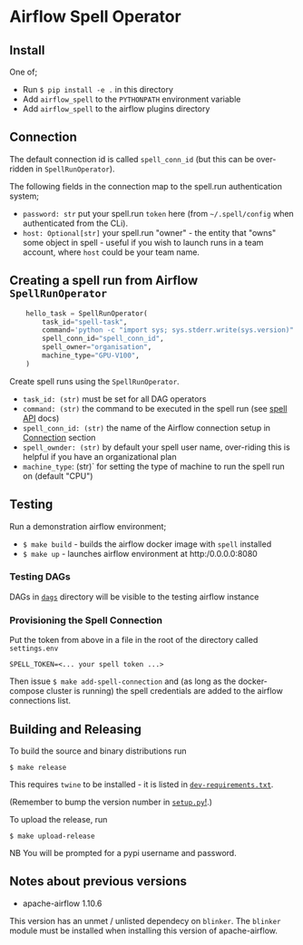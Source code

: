 # Airflow Spell Operator

## Install

One of;
- Run `$ pip install -e .` in this directory
- Add `airflow_spell` to the `PYTHONPATH` environment variable
- Add `airflow_spell` to the airflow plugins directory


## Connection

The default connection id is called `spell_conn_id` (but this can be over-ridden in `SpellRunOperator`). 

The following fields in the connection map to the spell.run authentication system;
    
- `password: str` put your spell.run `token` here (from `~/.spell/config` when authenticated from the CLi).
- `host: Optional[str]` your spell.run "owner" - the entity that "owns" some object in spell - useful if 
you wish to launch runs in a team account, where `host` could be your team name. 

## Creating a spell run from Airflow `SpellRunOperator`

``` python
    hello_task = SpellRunOperator(
        task_id="spell-task",
        command='python -c "import sys; sys.stderr.write(sys.version)"',
        spell_conn_id="spell_conn_id",
        spell_owner="organisation",
        machine_type="GPU-V100",
    )
```

Create spell runs using the `SpellRunOperator`. 

* `task_id: (str)` must be set for all DAG operators
* `command: (str)` the command to be executed in the spell run (see 
[spell API](https://spell.ml/docs/runs) docs)
* `spell_conn_id: (str)` the name of the Airflow connection setup in [Connection](#Connection) section
* `spell_ownder: (str)` by default your spell user name, over-riding this is helpful if you have an 
organizational plan
* `machine_type`: (str)` for setting the type of machine to run the spell run on (default "CPU")


## Testing

Run a demonstration airflow environment;
- `$ make build` - builds the airflow docker image with `spell` installed
- `$ make up` - launches airflow environment at http:/0.0.0.0:8080

### Testing DAGs

DAGs in [`dags`](dags/) directory will be visible to the testing airflow instance

### Provisioning the Spell Connection

Put the token from above in a file in the root of the directory called `settings.env`

```
SPELL_TOKEN=<... your spell token ...>
```

Then issue `$ make add-spell-connection` and (as long as the docker-compose cluster is running)
the spell credentials are added to the airflow connections list.

## Building and Releasing

To build the source and binary distributions run

```
$ make release
```
This requires `twine` to be installed - it is listed in [`dev-requirements.txt`](dev-requirements.txt).

(Remember to bump the version number in [`setup.py`!](setup.py).)

To upload the release, run

```
$ make upload-release
```
NB You will be prompted for a pypi username and password.

## Notes about previous versions

* apache-airflow 1.10.6

This version has an unmet / unlisted dependecy on `blinker`. The `blinker` module must be installed when
installing this version of apache-airflow.
